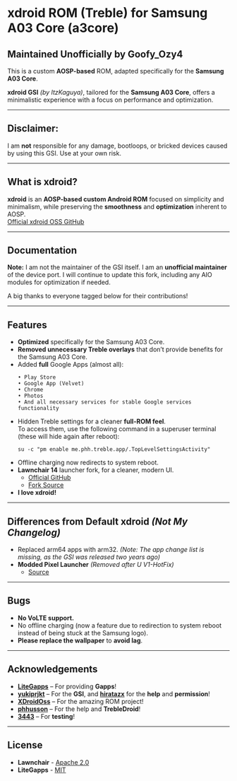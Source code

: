 # **xdroid ROM (Treble) for Samsung A03 Core (a3core)**

## Maintained Unofficially by Goofy_Ozy4
This is a custom **AOSP-based** ROM, adapted specifically for the **Samsung A03 Core**.

**xdroid GSI** *(by ItzKaguya)*, tailored for the **Samsung A03 Core**, offers a minimalistic experience with a focus on performance and optimization.

---

## **Disclaimer:**
I am **not** responsible for any damage, bootloops, or bricked devices caused by using this GSI. Use at your own risk.

---

## **What is xdroid?**

**xdroid** is an **AOSP-based custom Android ROM** focused on simplicity and minimalism, while preserving the **smoothness** and **optimization** inherent to AOSP.  
[Official xdroid OSS GitHub](https://github.com/xdroid-oss)

---

## **Documentation**

**Note:** I am not the maintainer of the GSI itself. I am an **unofficial maintainer** of the device port. I will continue to update this fork, including any AIO modules for optimization if needed.

A big thanks to everyone tagged below for their contributions!

---

## **Features**

- **Optimized** specifically for the Samsung A03 Core.
- **Removed unnecessary Treble overlays** that don’t provide benefits for the Samsung A03 Core.
- Added **full** Google Apps (almost all):
    ```
    • Play Store
    • Google App (Velvet)
    • Chrome
    • Photos
    • And all necessary services for stable Google services functionality
    ```
- Hidden Treble settings for a cleaner **full-ROM feel**.  
  To access them, use the following command in a superuser terminal (these will hide again after reboot):
    ```
    su -c "pm enable me.phh.treble.app/.TopLevelSettingsActivity"
    ```
- Offline charging now redirects to system reboot.
- **Lawnchair 14** launcher fork, for a cleaner, modern UI.  
  - [Official GitHub](https://github.com/LawnchairLauncher/lawnchair)  
  - [Fork Source](https://github.com/Goooler/LawnchairRelease)
- **I love xdroid!**

---

## **Differences from Default xdroid** *(Not My Changelog)*

- Replaced arm64 apps with arm32. *(Note: The app change list is missing, as the GSI was released two years ago)*
- **Modded Pixel Launcher** *(Removed after U V1-HotFix)*  
  - [Source](https://github.com/Ardjlon/vendor_PixelLauncher)

---

## **Bugs**

- **No VoLTE support.**
- No offline charging (now a feature due to redirection to system reboot instead of being stuck at the Samsung logo).
- **Please replace the wallpaper** to **avoid lag**.

---

## **Acknowledgements**

- **[LiteGapps](https://litegapps.github.io/)** – For providing **Gapps**!
- **[yukiprjkt](https://t.me/shirayuki_plygrnd)** – For the **GSI**, and **[hiratazx](https://github.com/hiratazx)** for the **help** and **permission**!
- **[XDroidOss](https://github.com/xdroid-oss)** – For the amazing ROM project!
- **[phhusson](https://github.com/phhusson)** – For the help and **TrebleDroid**!
- **[3443](https://github.com/FlowerGEN)** – For **testing**!

---

## **License**

- **Lawnchair** - [Apache 2.0](https://choosealicense.com/licenses/apache-2.0/)
- **LiteGapps** - [MIT](https://choosealicense.com/licenses/mit/)


